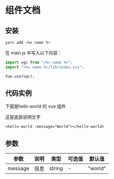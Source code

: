 # 组件文档

## 安装

```bash
yarn add <%= name %>
```

在 main.js 中写入以下内容：

```js
import vgc from "<%= name %>";
import "<%= name %>/lib/index.css";

Vue.use(vgc);
```

## 代码实例

<code-box title="标题" description="这是helloworld的demo简单描述支持`简单md格式`">
  <p>下面是hello world 的 vue 组件</p>
  <hello-world message="World"></hello-world>
  <p>这是底部说明文字</p>
</code-box>

```vue
<hello-world :message="World"></hello-world>
```

## 参数

| 参数    | 说明 | 类型   | 可选值 | 默认值  |
| ------- | ---- | ------ | ------ | ------- |
| message | 信息 | string | -      | "world" |
